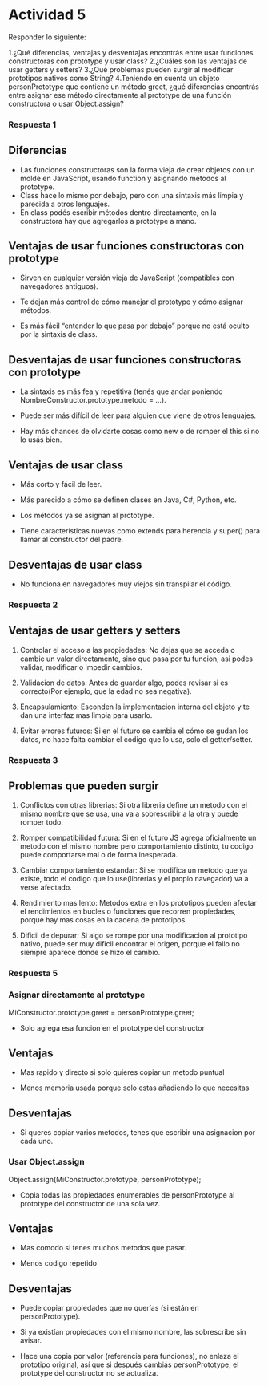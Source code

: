 # Actividad 5

Responder lo siguiente:

1.¿Qué diferencias, ventajas y desventajas encontrás entre usar funciones constructoras con prototype y usar class?
2.¿Cuáles son las ventajas de usar getters y setters?
3.¿Qué problemas pueden surgir al modificar prototipos nativos como String?
4.Teniendo en cuenta un objeto personPrototype que contiene un método greet, ¿qué diferencias encontrás entre asignar ese método directamente al prototype de una función constructora o usar Object.assign?

### Respuesta 1

## Diferencias

* Las funciones constructoras son la forma vieja de crear objetos con un molde en JavaScript, usando function y asignando métodos al prototype.
* Class hace lo mismo por debajo, pero con una sintaxis más limpia y parecida a otros lenguajes.
*  En class podés escribir métodos dentro directamente, en la constructora hay que agregarlos a prototype a mano.

## Ventajas de usar funciones constructoras con prototype

* Sirven en cualquier versión vieja de JavaScript (compatibles con navegadores antiguos).

* Te dejan más control de cómo manejar el prototype y cómo asignar métodos.

* Es más fácil “entender lo que pasa por debajo” porque no está oculto por la sintaxis de class.

## Desventajas de usar funciones constructoras con prototype

* La sintaxis es más fea y repetitiva (tenés que andar poniendo NombreConstructor.prototype.metodo = ...).

* Puede ser más difícil de leer para alguien que viene de otros lenguajes.

* Hay más chances de olvidarte cosas como new o de romper el this si no lo usás bien.

## Ventajas de usar class

* Más corto y fácil de leer.

* Más parecido a cómo se definen clases en Java, C#, Python, etc.

* Los métodos ya se asignan al prototype.

* Tiene características nuevas como extends para herencia y super() para llamar al constructor del padre.

## Desventajas de usar class

* No funciona en navegadores muy viejos sin transpilar el código.

### Respuesta 2

## Ventajas de usar getters y setters

1. Controlar el acceso a las propiedades: No dejas que se acceda o cambie un valor directamente, sino que pasa por tu funcion, asi podes validar, modificar o impedir cambios.

2. Validacion de datos: Antes de guardar algo, podes revisar si es correcto(Por ejemplo, que la edad no sea negativa).

3. Encapsulamiento: Esconden la implementacion interna del objeto y te dan una interfaz mas limpia para usarlo.

4. Evitar errores futuros: Si en el futuro se cambia el cómo se gudan los datos, no hace falta cambiar el codigo que lo usa, solo el getter/setter.

### Respuesta 3

## Problemas que pueden surgir

1. Conflictos con otras librerias: Si otra libreria define un metodo con el mismo nombre que se usa, una va a sobrescribir a la otra y puede romper todo.

2. Romper compatibilidad futura: Si en el futuro JS agrega oficialmente un metodo con el mismo nombre pero comportamiento distinto, tu codigo puede comportarse mal o de forma inesperada.

3. Cambiar comportamiento estandar: Si se modifica un metodo que ya existe, todo el codigo que lo use(librerias y el propio navegador) va a verse afectado.

4. Rendimiento mas lento: Metodos extra en los prototipos pueden afectar el rendimientos en bucles o funciones que recorren propiedades, porque hay mas cosas en la cadena de prototipos.

5. Dificil de depurar: Si algo se rompe por una modificacion al prototipo nativo, puede ser muy dificil encontrar el origen, porque el fallo no siempre aparece donde se hizo el cambio.

### Respuesta 5

### Asignar directamente al prototype

MiConstructor.prototype.greet = personPrototype.greet;

* Solo agrega esa funcion en el prototype del constructor

## Ventajas

* Mas rapido y directo si solo quieres copiar un metodo puntual

* Menos memoria usada porque solo estas añadiendo lo que necesitas

## Desventajas

* Si queres copiar varios metodos, tenes que escribir una asignacion por cada uno.

### Usar Object.assign

Object.assign(MiConstructor.prototype, personPrototype);

* Copia todas las propiedades enumerables de personPrototype al prototype del constructor de una sola vez.

## Ventajas

* Mas comodo si tenes muchos metodos que pasar.

* Menos codigo repetido

## Desventajas

* Puede copiar propiedades que no querías (si están en personPrototype).

* Si ya existían propiedades con el mismo nombre, las sobrescribe sin avisar.

* Hace una copia por valor (referencia para funciones), no enlaza el prototipo original, así que si después cambiás personPrototype, el prototype del constructor no se actualiza.
